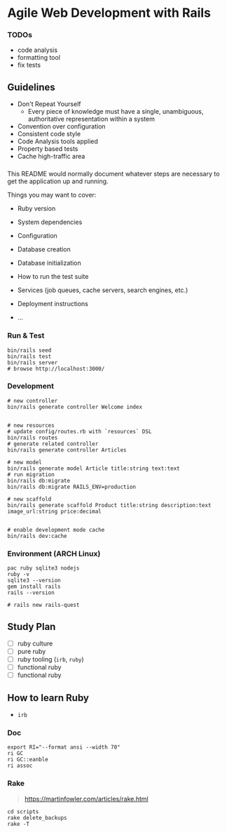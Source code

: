 # Agile Web Development with Rails

### TODOs

- code analysis
- formatting tool
- fix tests

## Guidelines

- Don't Repeat Yourself
  - Every piece of knowledge must have a single, unambiguous, authoritative representation within a system
- Convention over configuration
- Consistent code style
- Code Analysis tools applied
- Property based tests
- Cache high-traffic area

### 

This README would normally document whatever steps are necessary to get the
application up and running.

Things you may want to cover:

* Ruby version

* System dependencies

* Configuration

* Database creation

* Database initialization

* How to run the test suite

* Services (job queues, cache servers, search engines, etc.)

* Deployment instructions

* ...


### Run & Test

```shell
bin/rails seed
bin/rails test
bin/rails server
# browse http://localhost:3000/
```

### Development

```shell
# new controller
bin/rails generate controller Welcome index


# new resources
# update config/routes.rb with `resources` DSL
bin/rails routes
# generate related controller
bin/rails generate controller Articles

# new model
bin/rails generate model Article title:string text:text
# run migration
bin/rails db:migrate
bin/rails db:migrate RAILS_ENV=production

# new scaffold
bin/rails generate scaffold Product title:string description:text image_url:string price:decimal


# enable development mode cache
bin/rails dev:cache
```

### Environment (ARCH Linux)

```shell
pac ruby sqlite3 nodejs
ruby -v
sqlite3 --version
gem install rails
rails --version

# rails new rails-quest
```


## Study Plan

- [ ] ruby culture
- [ ] pure ruby
- [ ] ruby tooling (`irb`, `ruby`)
- [ ] functional ruby
- [ ] functional ruby

## How to learn Ruby

- `irb`

### Doc

```shell
export RI="--format ansi --width 70"
ri GC
ri GC::eanble
ri assoc
```

### Rake

> https://martinfowler.com/articles/rake.html

```shell
cd scripts
rake delete_backups
rake -T
```
